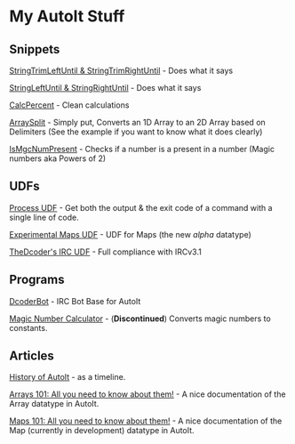 # My AutoIt Stuff

## Snippets
[StringTrimLeftUntil & StringTrimRightUntil](https://www.autoitscript.com/forum/topic/139260-autoit-snippets/?page=10#comment-1250764) - Does what it says

[StringLeftUntil & StringRightUntil](https://www.autoitscript.com/forum/topic/139260-autoit-snippets/?page=12#comment-1257918) - Does what it says

[CalcPercent](https://www.autoitscript.com/forum/topic/139260-autoit-snippets/?page=11#comment-1254091) - Clean calculations

[ArraySplit](https://www.autoitscript.com/forum/topic/139260-autoit-snippets/?page=11#comment-1256397) - Simply put, Converts an 1D Array to an 2D Array based on Delimiters (See the example if you want to know what it does clearly)

[IsMgcNumPresent](https://git.io/vPFjk) - Checks if a number is a present in a number (Magic numbers aka Powers of 2)

## UDFs

[Process UDF](https://www.autoitscript.com/forum/topic/174697-process-udf-get-both-the-output-the-exit-code/#comment-1264810) - Get both the output & the exit code of a command with a single line of code.

[Experimental Maps UDF](https://github.com/TheDcoder/Experimental-Maps-UDF) - UDF for Maps (the new *alpha* datatype)

[TheDcoder's IRC UDF](https://www.autoitscript.com/forum/topic/181940-thedcoders-irc-udf-full-compliance-with-rfc-2812-and-ircv31/#comment-1306546) - Full compliance with IRCv3.1

## Programs

[DcoderBot](https://github.com/TheDcoder/IRC-Bot-Base-for-AutoIt) - IRC Bot Base for AutoIt

[Magic Number Calculator](https://www.autoitscript.com/forum/topic/174241-magic-number-calculator) - (**Discontinued**) Converts magic numbers to constants.

## Articles

[History of AutoIt](https://www.autoitscript.com/wiki/History) - as a timeline.

[Arrays 101: All you need to know about them!](https://www.autoitscript.com/forum/topic/178127-arrays-101-all-you-need-to-know-about-them/#comment-1277994) - A nice documentation of the Array datatype in AutoIt.

[Maps 101: All you need to know about them!](https://www.autoitscript.com/forum/topic/178187-maps-101-all-you-need-to-know-about-them/#comment-1278462) - A nice documentation of the Map (currently in development) datatype in AutoIt.
